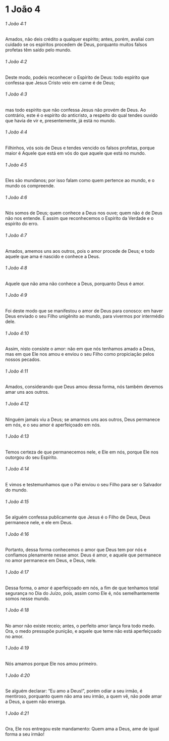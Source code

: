 # 1 João 4

###### 1 João 4:1

Amados, não deis crédito a qualquer espírito; antes, porém, avaliai com cuidado se os espíritos procedem de Deus, porquanto muitos falsos profetas têm saído pelo mundo.

###### 1 João 4:2

Deste modo, podeis reconhecer o Espírito de Deus: todo espírito que confessa que Jesus Cristo veio em carne é de Deus;

###### 1 João 4:3

mas todo espírito que não confessa Jesus não provém de Deus. Ao contrário, este é o espírito do anticristo, a respeito do qual tendes ouvido que havia de vir e, presentemente, já está no mundo.

###### 1 João 4:4

Filhinhos, vós sois de Deus e tendes vencido os falsos profetas, porque maior é Aquele que está em vós do que aquele que está no mundo.

###### 1 João 4:5

Eles são mundanos; por isso falam como quem pertence ao mundo, e o mundo os compreende.

###### 1 João 4:6

Nós somos de Deus; quem conhece a Deus nos ouve; quem não é de Deus não nos entende. É assim que reconhecemos o Espírito da Verdade e o espírito do erro.

###### 1 João 4:7

Amados, amemos uns aos outros, pois o amor procede de Deus; e todo aquele que ama é nascido e conhece a Deus.

###### 1 João 4:8

Aquele que não ama não conhece a Deus, porquanto Deus é amor.

###### 1 João 4:9

Foi deste modo que se manifestou o amor de Deus para conosco: em haver Deus enviado o seu Filho unigênito ao mundo, para vivermos por intermédio dele.

###### 1 João 4:10

Assim, nisto consiste o amor: não em que nós tenhamos amado a Deus, mas em que Ele nos amou e enviou o seu Filho como propiciação pelos nossos pecados.

###### 1 João 4:11

Amados, considerando que Deus amou dessa forma, nós também devemos amar uns aos outros.

###### 1 João 4:12

Ninguém jamais viu a Deus; se amarmos uns aos outros, Deus permanece em nós, e o seu amor é aperfeiçoado em nós.

###### 1 João 4:13

Temos certeza de que permanecemos nele, e Ele em nós, porque Ele nos outorgou do seu Espírito.

###### 1 João 4:14

E vimos e testemunhamos que o Pai enviou o seu Filho para ser o Salvador do mundo.

###### 1 João 4:15

Se alguém confessa publicamente que Jesus é o Filho de Deus, Deus permanece nele, e ele em Deus.

###### 1 João 4:16

Portanto, dessa forma conhecemos o amor que Deus tem por nós e confiamos plenamente nesse amor. Deus é amor, e aquele que permanece no amor permanece em Deus, e Deus, nele.

###### 1 João 4:17

Dessa forma, o amor é aperfeiçoado em nós, a fim de que tenhamos total segurança no Dia do Juízo, pois, assim como Ele é, nós semelhantemente somos nesse mundo.

###### 1 João 4:18

No amor não existe receio; antes, o perfeito amor lança fora todo medo. Ora, o medo pressupõe punição, e aquele que teme não está aperfeiçoado no amor.

###### 1 João 4:19

Nós amamos porque Ele nos amou primeiro.

###### 1 João 4:20

Se alguém declarar: “Eu amo a Deus!”, porém odiar a seu irmão, é mentiroso, porquanto quem não ama seu irmão, a quem vê, não pode amar a Deus, a quem não enxerga.

###### 1 João 4:21

Ora, Ele nos entregou este mandamento: Quem ama a Deus, ame de igual forma a seu irmão!

